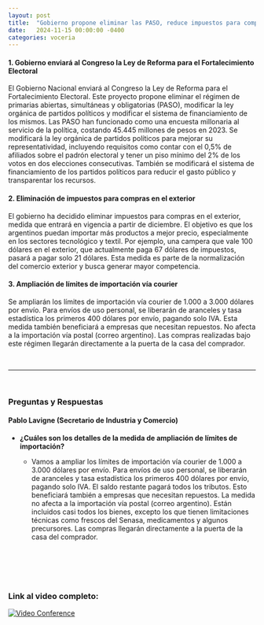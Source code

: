 ```yaml
---
layout: post
title:  "Gobierno propone eliminar las PASO, reduce impuestos para compras en el exterior y amplía límites de importación"
date:   2024-11-15 00:00:00 -0400
categories: voceria
---
```



    
#### 1. Gobierno enviará al Congreso la Ley de Reforma para el Fortalecimiento Electoral
El Gobierno Nacional enviará al Congreso la Ley de Reforma para el Fortalecimiento Electoral. Este proyecto propone eliminar el régimen de primarias abiertas, simultáneas y obligatorias (PASO), modificar la ley orgánica de partidos políticos y modificar el sistema de financiamiento de los mismos. Las PASO han funcionado como una encuesta millonaria al servicio de la política, costando 45.445 millones de pesos en 2023. Se modificará la ley orgánica de partidos políticos para mejorar su representatividad, incluyendo requisitos como contar con el 0,5% de afiliados sobre el padrón electoral y tener un piso mínimo del 2% de los votos en dos elecciones consecutivas. También se modificará el sistema de financiamiento de los partidos políticos para reducir el gasto público y transparentar los recursos.

#### 2. Eliminación de impuestos para compras en el exterior
El gobierno ha decidido eliminar impuestos para compras en el exterior, medida que entrará en vigencia a partir de diciembre. El objetivo es que los argentinos puedan importar más productos a mejor precio, especialmente en los sectores tecnológico y textil. Por ejemplo, una campera que vale 100 dólares en el exterior, que actualmente paga 67 dólares de impuestos, pasará a pagar solo 21 dólares. Esta medida es parte de la normalización del comercio exterior y busca generar mayor competencia.

#### 3. Ampliación de límites de importación vía courier
Se ampliarán los límites de importación vía courier de 1.000 a 3.000 dólares por envío. Para envíos de uso personal, se liberarán de aranceles y tasa estadística los primeros 400 dólares por envío, pagando solo IVA. Esta medida también beneficiará a empresas que necesitan repuestos. No afecta a la importación vía postal (correo argentino). Las compras realizadas bajo este régimen llegarán directamente a la puerta de la casa del comprador.

    
<br/>

---

<br/>

### Preguntas y Respuestas


    
#### Pablo Lavigne (Secretario de Industria y Comercio)

* **¿Cuáles son los detalles de la medida de ampliación de límites de importación?**
  - Vamos a ampliar los límites de importación vía courier de 1.000 a 3.000 dólares por envío. Para envíos de uso personal, se liberarán de aranceles y tasa estadística los primeros 400 dólares por envío, pagando solo IVA. El saldo restante pagará todos los tributos. Esto beneficiará también a empresas que necesitan repuestos. La medida no afecta a la importación vía postal (correo argentino). Están incluidos casi todos los bienes, excepto los que tienen limitaciones técnicas como frescos del Senasa, medicamentos y algunos precursores. Las compras llegarán directamente a la puerta de la casa del comprador.


    <br/>
<br/>
<br/>

### Link al video completo:
[![Video Conference](https://img.youtube.com/vi/5iogreY30R8/0.jpg)](https://www.youtube.com/watch?v=5iogreY30R8)

    